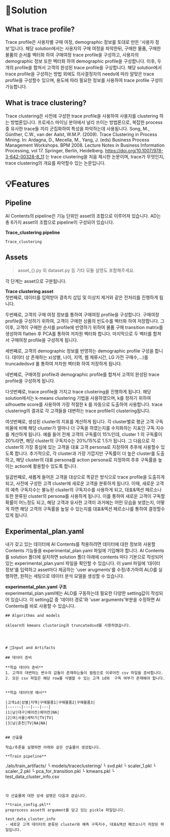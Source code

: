 # 📖Solution 

## What is trace profile?

Trace profile은 사용자별 구매 여정, demographic 정보를 토대로 만든 '사용자 정보'입니다. 해당 solution에서는 사용자의 구매 여정을 파악한뒤, 구매한 물품, 구매한 물품의 순서를 벡터화 하여 구매여정 trace profile을 구성하고, 사용자의 demographic 정보 또한 벡터화 하여 demographic profile을 구성합니다. 이후, 두개의 profile을 합쳐서 고객의 완성된 trace profile을 구상합니다. 해당 solution에서 trace profile을 구성하는 방법 외에도 의사결정자의 needs에 따라 알맞은 trace profile을 구성할수 있으며, 용도에 따라 필요한 정보를 사용하여 trace profile 구성이 가능합니다.

## What is trace clustering? 

Trace clustering은 사전에 구성한 trace profile을 사용하여 사용자를 clustering 하는 방법론입니다. 프로세스 마이닝 분야에서 널리 쓰이는 방법론으로, 복잡한 process중 유사한 trace들 끼리 군집화하여 특성을 파악하는데 사용됨니다. 
Song, M., Günther, C.W., van der Aalst, W.M.P. (2009). Trace Clustering in Process Mining. In: Ardagna, D., Mecella, M., Yang, J. (eds) Business Process Management Workshops. BPM 2008. Lecture Notes in Business Information Processing, vol 17. Springer, Berlin, Heidelberg. https://doi.org/10.1007/978-3-642-00328-8_11 는 trace clustering을 처음 제시한 논문이며, trace가 무엇인지, trace clustering의 개요를 파악할수 있는 논문입니다.

# 💡Features

## Pipeline

AI Contents의 pipeline은 기능 단위인 asset의 조합으로 이루어져 있습니다. AD는 총 6가지 asset의 조합으로 pipeline이 구성되어 있습니다.  

**Trace_clustering pipeline**
```
Trace_clustering
```

## Assets

> asset_{}.py 외 dataset.py 등 기타 모듈 설명도 포함해주세요.

각 단계는 asset으로 구분됩니다.

**Trace clustering asset**  
첫번째로, 데이터를 입력받아 결측치 삽입 및 이상치 제거와 같은 전처리를 진행하게 됩니다.

두번째로, 고객의 구매 여정 정보를 통하여 구매여정 profile을 구성합니다. 
구매여정 profile을 구성하기 위하여, 고객이 구매한 상품의 빈도수를 벡터화 하여 저장합니다.
그 이후, 고객이 구매한 순서를 profile에 반영하기 위하여 물품 구매 transition matrix를 생성하여 flatten 후 PCA를 통하여 저차원 벡터화 합니다.
마지막으로 두 벡터를 합쳐서 구매여정 profile을 구성하게 됩니다.

세번째로, 고객의 demographic 정보를 반영하는 demographic profile 구성을 합니다.
데이터 상 존재하는 x(성별, 나이, 지역, 웹 체류시간, LG 가전 구매수,...)를 truncadedsvd 롤 통하여 저차원 벡터화 하여 저장하게 됩니다.

네번째로, 구매여정 profile과 demographic profile를 합쳐서 고객의 완성된 trace profile을 구성하게 됩니다.

다섯번째로, trace profile을 가지고 trace clustering을 진행하게 됩니다. 
해당 solution에서는 k-means clustering 기법을 사용하였으며, k를 정하기 위하여 silhouette score를 사용하여 가장 적절한 k 를 자동으로 도출하여 사용합니다.
trace clustering의 결과로 각 고객들을 대변하는 trace profile이 clustering됩니다.

여섯번째로, 생성된 cluster의 지표를 계산하게 됩니다.
각 cluster별로 평균 고객 구독 비율에 비해 해당 cluster가 얼마나 더 구독을 하였는지를 수치화하는 지표인 구독 지수를 계산하게 됩니다. 예를 들어 전체 고객의 구독률이 15%인데, cluster 1 의 구독률이 20%라면, 해당 cluster의 구독지수는 20%/15%로 1.5가 됩니다.
그 다음으로 각 cluster의 가장 중심에 있는 고객을 대표 고객 persona로 지정하여 추후에 사용할수 있도록 합니다.
추가적으로, 각 cluster과 가장 가깝지만 구독률이 더 높은 cluster를 도출하고, 해당 cluster의 대표 persona를 action persona로 지정하여 추후 구독률을 높이는 action에 활용할수 있도록 합니다.

일곱번째로, 새롭게 들어온 고객을 대상으로 똑같은 방식으로 trace profile을 도출히게 되고, 사전에 구성한 고객 cluster에 새로운 고객을 분류하게 됩니다.
이때, 새로운 고객의 예측 구독지수는 불뉴된 cluster의 구독지수를 사용하게 되고, 대표&액션 페르소나 또한 분류된 cluster의 persona를 사용하게 됩니다.
이를 통하여 새로운 고객이 구독할 확률이 어느정도 되고, 해당 고객과 유사한 고객이 과거에는 어떤 모습을 보였는지, 어떻게 하면 해당 고객의 구독률을 높일 수 있는지를 대표&엑션 페르소나를 통하여 결정할수 있게 됩니다.


## Experimental_plan.yaml

내가 갖고 있는 데이터에 AI Contents를 적용하려면 데이터에 대한 정보와 사용할 Contents 기능들을 experimental_plan.yaml 파일에 기입해야 합니다. AI Contents를 solution 폴더에 설치하면 solution 폴더 아래에 contents 마다 기본으로 작성되어있는 experimental_plan.yaml 파일을 확인할 수 있습니다. 이 yaml 파일에 '데이터 정보'를 입력하고 asset마다 제공하는 'user arugments'를 수정/추가하여 ALO를 실행하면, 원하는 세팅으로 데이터 분석 모델을 생성할 수 있습니다.

**experimental_plan.yaml 구조**  
experimental_plan.yaml에는 ALO를 구동하는데 필요한 다양한 setting값이 작성되어 있습니다. 이 setting값 중 '데이터 경로'와 'user arguments'부분을 수정하면 AI Contents를 바로 사용할 수 있습니다.


```
## Algorithms and models

sklearn의 kmeans clustering과 truncatedsvd를 사용하였습니다.




# 📂Input and Artifacts

## 데이터 준비

**학습 데이터 준비**  
1. 고객의 대변하는 변수의 값들이 존재하는들이 컬럼으로 이루어진 csv 파일을 준비합니다.
2. 모든 csv 파일은 해당 row를 식별할 수 있는 고객 id와  구독 여부가 존재해야 합니다.


**학습 데이터셋 예시**

|고객id|성별|지역|구매물품1|구매물품2|구매물품3|
|------|---|---|---|
|1|남|대구|에어컨|에어컨|NA|
|2|여|서울|세탁기|TV|TV|
|3|남|춘천|TV|NA|NA|


## 산출물

학습/추론을 실행하면 아래와 같은 산출물이 생성됩니다.  

**Train pipeline**
```
./alo/train_artifacts/
    └ models/traceclustering/
        └ svd.pkl
        └ scaler_1.pkl
        └ scaler_2.pkl
        └ pca_for_transition.pkl
        └ kmeans.pkl
        └ test_data_cluster_info.csv

```


각 산출물에 대한 상세 설명은 다음과 같습니다.  

**train_config.pkl**  
preprocess asset의 argument를 담고 있는 pickle 파일입니다.

test_data_cluster_info
- 새로운 고객 데이터의 분류된 cluster와 예측 구독지수, 대표&액션 페르소나가 저장된 파일입니다.
